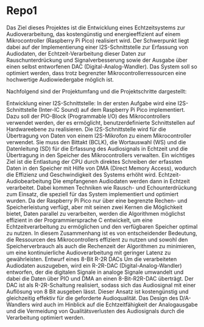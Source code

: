 # Repo1
Das Ziel dieses Projektes ist die Entwicklung eines Echtzeitsystems zur Audioverarbeitung, das kostengünstig und energieeffizient auf einem Mikrocontroller (Raspberry Pi Pico) realisiert wird. Der Schwerpunkt liegt dabei auf der Implementierung einer I2S-Schnittstelle zur Erfassung von Audiodaten, der Echtzeit-Verarbeitung dieser Daten zur Rauschunterdrückung und Signalverbesserung sowie der Ausgabe über einen selbst entworfenen DAC (Digital-Analog-Wandler). Das System soll so optimiert werden, dass trotz begrenzter Mikrocontrollerressourcen eine hochwertige Audiowiedergabe möglich ist.

Nachfolgend sind der Projektumfang und die Projektschritte dargestellt:

Entwicklung einer I2S-Schnittstelle: In der ersten Aufgabe wird eine I2S-Schnittstelle (Inter-IC Sound) auf dem Raspberry Pi Pico implementiert. Dazu soll der PIO-Block (Programmable I/O) des Mikrocontrollers verwendet werden, der es ermöglicht, benutzerdefinierte Schnittstellen auf Hardwareebene zu realisieren. Die I2S-Schnittstelle wird für die Übertragung von Daten von einem I2S-Mikrofon zu einem Mikrocontroller verwendet. Sie muss den Bittakt (BCLK), die Wortauswahl (WS) und die Datenleitung (SD) für die Erfassung des Audiosignals in Echtzeit und die Übertragung in den Speicher des Mikrocontrollers verwalten. Ein wichtiges Ziel ist die Entlastung der CPU durch direktes Schreiben der erfassten Daten in den Speicher mit Hilfe von DMA (Direct Memory Access), wodurch die Effizienz und Geschwindigkeit des Systems erhöht wird.
Echtzeit-Audiobearbeitung
Die empfangenen Audiodaten werden dann in Echtzeit verarbeitet. Dabei kommen Techniken wie Rausch- und Echounterdrückung zum Einsatz, die speziell für das System implementiert und optimiert wurden. Da der Raspberry Pi Pico nur über eine begrenzte Rechen- und Speicherleistung verfügt, aber mit seinen zwei Kernen die Möglichkeit bietet, Daten parallel zu verarbeiten, werden die Algorithmen möglichst effizient in der Programmiersprache C entwickelt, um eine Echtzeitverarbeitung zu ermöglichen und den verfügbaren Speicher optimal zu nutzen. In diesem Zusammenhang ist es von entscheidender Bedeutung, die Ressourcen des Mikrocontrollers effizient zu nutzen und sowohl den Speicherverbrauch als auch die Rechenzeit der Algorithmen zu minimieren, um eine kontinuierliche Audioverarbeitung mit geringer Latenz zu gewährleisten.
Entwurf eines 8-Bit R-2R DACs
Um die verarbeiteten Audiodaten auszugeben, wird ein R-2R-DAC (Digital-Analog-Wandler) entworfen, der die digitalen Signale in analoge Signale umwandelt und dabei die Daten über PIO und DMA an einen 8-Bit-R2R-DAC überträgt. Der DAC ist als R-2R-Schaltung realisiert, sodass sich das Audiosignal mit einer Auflösung von 8 Bit ausgeben lässt. Dieser Ansatz ist kostengünstig und gleichzeitig effektiv für die geforderte Audioqualität. Das Design des D/A-Wandlers wird auch im Hinblick auf die Echtzeitfähigkeit der Analogausgabe und die Vermeidung von Qualitätsverlusten des Audiosignals durch die Verarbeitung optimiert werden.
